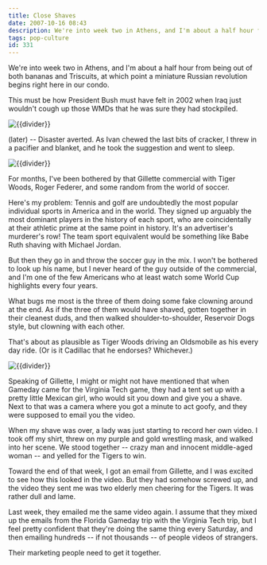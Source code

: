 ```yaml
---
title: Close Shaves
date: 2007-10-16 08:43
description: We're into week two in Athens, and I'm about a half hour from being out of both bananas and Triscuits, at which point a miniature Russian revolution begins right here in our condo.  
tags: pop-culture
id: 331
---
```

We're into week two in Athens, and I'm about a half hour from being out of both bananas and Triscuits, at which point a miniature Russian revolution begins right here in our condo.  

This must be how President Bush must have felt in 2002 when Iraq just wouldn't cough up those WMDs that he was sure they had stockpiled.

<p><img src="/img/greenline.gif" class="greenline" alt="{{divider}}" /></p>
(later) -- Disaster averted.  As Ivan chewed the last bits of cracker, I threw in a pacifier and blanket, and he took the suggestion and went to sleep.

<p><img src="/img/greenline.gif" class="greenline" alt="{{divider}}" /></p>
For months, I've been bothered by that Gillette commercial with Tiger Woods, Roger Federer, and some random from the world of soccer.  

Here's my problem:  Tennis and golf are undoubtedly the most popular individual sports in America and in the world.  They signed up arguably the most dominant players in the history of each sport, who are coincidentally at their athletic prime at the same point in history.  It's an advertiser's murderer's row!  The team sport equivalent would be something like Babe Ruth shaving with Michael Jordan.

But then they go in and throw the soccer guy in the mix.  I won't be bothered to look up his name, but I never heard of the guy outside of the commercial, and I'm one of the few Americans who at least watch some World Cup highlights every four years.

What bugs me most is the three of them doing some fake clowning around at the end.  As if the three of them would have shaved, gotten together in their cleanest duds, and then walked shoulder-to-shoulder, Reservoir Dogs style, but clowning with each other.

That's about as plausible as Tiger Woods driving an Oldsmobile as his every day ride.  (Or is it Cadillac that he endorses?  Whichever.)

<p><img src="/img/greenline.gif" class="greenline" alt="{{divider}}" /></p>
Speaking of Gillette, I might or might not have mentioned that when Gameday came for the Virginia Tech game, they had a tent set up with a pretty little Mexican girl, who would sit you down and give you a shave.  Next to that was a camera where you got a minute to act goofy, and they were supposed to email you the video.

When my shave was over, a lady was just starting to record her own video.  I took off my shirt, threw on my purple and gold wrestling mask, and walked into her scene.  We stood together -- crazy man and innocent middle-aged woman -- and yelled for the Tigers to win.

Toward the end of that week, I got an email from Gillette, and I was excited to see how this looked in the video.  But they had somehow screwed up, and the video they sent me was two elderly men cheering for the Tigers.  It was rather dull and lame.

Last week, they emailed me the same video again.  I assume that they mixed up the emails from the Florida Gameday trip with the Virginia Tech trip, but I feel pretty confident that they're doing the same thing every Saturday, and then emailing hundreds -- if not thousands -- of people videos of strangers.

Their marketing people need to get it together.